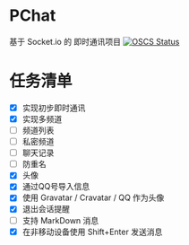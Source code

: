 # PChat
基于 Socket.io 的 即时通讯项目
[![OSCS Status](https://www.oscs1024.com/platform/badge/moieo/PChat.svg?size=large)](https://www.oscs1024.com/project/moieo/PChat?ref=badge_large)

# 任务清单
- [x] 实现初步即时通讯
- [x] 实现多频道
- [ ] 频道列表
- [ ] 私密频道
- [ ] 聊天记录
- [ ] 防重名
- [x] 头像
- [x] 通过QQ号导入信息
- [x] 使用 Gravatar / Cravatar / QQ 作为头像
- [x] 退出会话提醒
- [ ] 支持 MarkDown 消息
- [x] 在非移动设备使用 Shift+Enter 发送消息
